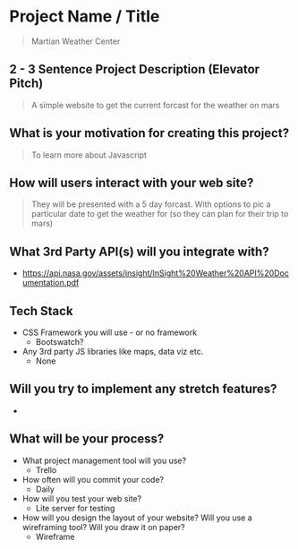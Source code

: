 # Project Name / Title

> Martian Weather Center

## 2 - 3 Sentence Project Description (Elevator Pitch)

> A simple website to get the current forcast for the weather on mars

## What is your motivation for creating this project?

> To learn more about Javascript

## How will users interact with your web site?

> They will be presented with a 5 day forcast. With options to pic a particular date to get the weather for (so they can plan for their trip to mars)

## What 3rd Party API(s) will you integrate with?

* https://api.nasa.gov/assets/insight/InSight%20Weather%20API%20Documentation.pdf

## Tech Stack

* CSS Framework you will use - or no framework
  * Bootswatch?
* Any 3rd party JS libraries like maps, data viz etc.
  * None

## Will you try to implement any stretch features?

* 

## What will be your process?

* What project management tool will you use?
  * Trello
* How often will you commit your code?
  * Daily
* How will you test your web site?
  * Lite server for testing
* How will you design the layout of your website? Will you use a wireframing tool? Will you draw it on paper?
  * Wireframe

